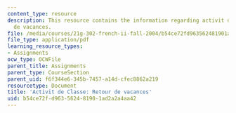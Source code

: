 ```yaml
---
content_type: resource
description: This resource contains the information regarding activit de Classe retour
  de vacances.
file: /media/courses/21g-302-french-ii-fall-2004/b54ce72fd963562481901ad2a2a4aa42_MIT21G_302_F04_Classe_Z2.pdf
file_type: application/pdf
learning_resource_types:
- Assignments
ocw_type: OCWFile
parent_title: Assignments
parent_type: CourseSection
parent_uid: f6f344e6-345b-7457-a14d-cfec8862a219
resourcetype: Document
title: 'Activit de Classe: Retour de vacances'
uid: b54ce72f-d963-5624-8190-1ad2a2a4aa42
---
```

